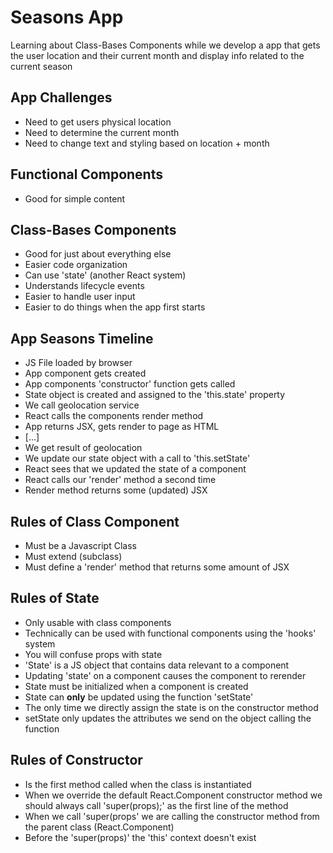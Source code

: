 # Seasons App

Learning about Class-Bases Components while we develop a app that gets the user location and their current month and display info related to the current season

## App Challenges

- Need to get users physical location
- Need to determine the current month
- Need to change text and styling based on location + month

## Functional Components

- Good for simple content

## Class-Bases Components

- Good for just about everything else
- Easier code organization
- Can use 'state' (another React system)
- Understands lifecycle events
- Easier to handle user input
- Easier to do things when the app first starts

## App Seasons Timeline

- JS File loaded by browser
- App component gets created
- App components 'constructor' function gets called
- State object is created and assigned to the 'this.state' property
- We call geolocation service
- React calls the components render method
- App returns JSX, gets render to page as HTML
- [...]
- We get result of geolocation
- We update our state object with a call to 'this.setState'
- React sees that we updated the state of a component
- React calls our 'render' method a second time
- Render method returns some (updated) JSX

## Rules of Class Component

- Must be a Javascript Class
- Must extend (subclass)
- Must define a 'render' method that returns some amount of JSX

## Rules of State

- Only usable with class components
- Technically can be used with functional components using the 'hooks' system
- You will confuse props with state
- 'State' is a JS object that contains data relevant to a component
- Updating 'state' on a component causes the component to rerender
- State must be initialized when a component is created
- State can **only** be updated using the function 'setState'
- The only time we directly assign the state is on the constructor method
- setState only updates the attributes we send on the object calling the function

## Rules of Constructor

- Is the first method called when the class is instantiated
- When we override the default React.Component constructor method we should always call 'super(props);' as the first line of the method
- When we call 'super(props' we are calling the constructor method from the parent class (React.Component)
- Before the 'super(props)' the 'this' context doesn't exist
